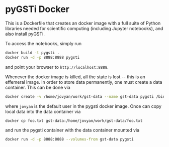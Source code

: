 # pyGSTi Docker 

This is a Dockerfile that creates an docker image with a full suite of Python
libraries needed for scientific computing (including Jupyter notebooks), and
also install pyGSTi.

To access the notebooks, simply run

```bash
docker build -t pygsti .
docker run -d -p 8888:8888 pygsti
```

and point your browser to `http://localhost:8888`.

Whenever the docker image is killed, all the state is lost -- this is
an effemeral image. In order to store data permanently, one must
create a data container. This can be done via

```bash
docker create -v /home/jovyan/work/gst-data --name gst-data pygsti /bin/true
```

where `jovyan` is the default user in the pygsti docker image. Once can copy
local data into the data container via

```bash
docker cp foo.txt gst-data:/home/jovyan/work/gst-data/foo.txt
```

and run the pygsti container with the data container mounted via

```bash
docker run -d -p 8888:8888 --volumes-from gst-data pygsti
```
